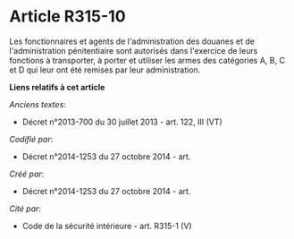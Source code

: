 # Article R315-10

Les fonctionnaires et agents de l'administration des douanes et de l'administration pénitentiaire sont autorisés dans
l'exercice de leurs fonctions à transporter, à porter et utiliser les armes des catégories A, B, C et D qui leur ont été
remises par leur administration.

**Liens relatifs à cet article**

_Anciens textes_:

  - Décret n°2013-700 du 30 juillet 2013 - art. 122, III (VT)

_Codifié par_:

  - Décret n°2014-1253 du 27 octobre 2014 - art.

_Créé par_:

  - Décret n°2014-1253 du 27 octobre 2014 - art.

_Cité par_:

  - Code de la sécurité intérieure - art. R315-1 (V)
